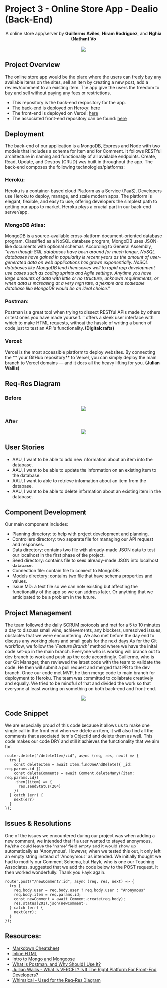 # Project 3 - Online Store App - Dealio (Back-End)
<div align="center">A online store app/server by <strong>Guillermo Aviles</strong>, <strong>Hiram Rodriguez</strong>, and <strong>Nghia (Nathan) Vo</strong>
<br></br>
<img src="https://user-images.githubusercontent.com/114704720/206938631-ff29447f-2f0c-4553-a77e-9738139ff8e2.png"/>
</div>

## Project Overview

The online store app would be the place where the users can freely buy any available items on the sites, sell an item by creating a new post, add a review/comment to an existing item. The app give the users the freedom to buy and sell without paying any fees or restrictions.

+ This repository is the back-end respository for the app.
+ The back-end is deployed on Heroky: [here](https://online-store.herokuapp.com/api/online-store/)
+ The front-end is deployed on Vercel: [here](https://online-store-fe-3vpd-b12pu7004-guillermoaviles.vercel.app/)
+ The associated front-end repository can be found: [here](https://github.com/guillermoaviles/online-store-fe)

## Deployment
The back-end of our application is a MongoDB, Express and Node with two models that includes a schema for Item and for Comment. It follows RESTful architecture in naming and functionality of all available endpoints. Create, Read, Update, and Destroy (CRUD) was built in throughout the app. The back-end composes the following technologies/platforms:

### Heroku: 
Heroku is a container-based cloud Platform as a Service (PaaS). Developers use Heroku to deploy, manage, and scale modern apps. The platform is elegant, flexible, and easy to use, offering developers the simplest path to getting our apps to market. Heroku plays a crucial part in our back-end server/app. 

### MongoDB Atlas: 
MongoDB is a source-available cross-platform document-oriented database program. Classified as a NoSQL database program, MongoDB uses JSON-like documents with optional schemas. According to General Assembly, _"even though SQL databases have been around for much longer, NoSQL databases have gained in popularity in recent years as the amount of user-generated data on web applications has grown exponentially. NoSQL databases like MongoDB lend themselves well to rapid app development use cases such as coding sprints and Agile settings. Anytime you have large amounts of data with little or no structure, unknown requirements, or when data is increasing at a very high rate, a flexible and scaleable database like MongoDB would be an ideal choice."_

### Postman:
Postman is a great tool when trying to dissect RESTful APIs made by others or test ones you have made yourself. It offers a sleek user interface with which to make HTML requests, without the hassle of writing a bunch of code just to test an API's functionality. **(Digitalcrafts)**

### Vercel:
Vercel is the most accessible platform to deploy websites. By connecting the ** your GitHub repository** to Vercel, you can simply deploy the main branch to Vercel domains — and it does all the heavy lifting for you. **(Julian Wallis)**

## Req-Res Diagram
### Before
<div align="center">
<img src="https://media.git.generalassemb.ly/user/45455/files/26ab68b8-066a-4711-a262-38ef515aca04"/>
</div>

### After
<div align="center">
<img src="https://user-images.githubusercontent.com/114704720/206949148-8708de1d-0166-4e0d-ad93-df2835535fbe.png"/>
</div>

## User Stories
+ AAU, I want to be able to add new information about an item into the database.
+ AAU, I want to be able to update the information on an existing item to the database.
+ AAU, I want to able to retrieve information about an item from the database.
+ AAU, I want to be able to delete information about an existing item in the database.

## Component Development
Our main component includes:
+ Planning directory: to help with project development and planning.
+ Controllers directory: two separate file for managing our API request and responses.
+ Data directory: contains two file with already-made JSON data to test our localhost in the first phase of the project.
+ Seed directory: contains file to seed already-made JSON into localhost database.
+ Connection file: contain file to connect to MongoDB.
+ Models directory: contains two file that have schema properties and values.
+ Issue MD: a text file so we can note existing but affecting the functionality of the app so we can address later. Or anything that we anticipated to be a problem in the future.

## Project Management
The team followed the daily SCRUM protocols and met for a 5 to 10 minutes a day to discuss small wins, achievements, any blockers, unresolved issues, obstacles that we were encountering. We also met before the day end to discuss any working plans and small goals for the next days.As for the Git workflow, we follow the *'Feature Branch'* method where we have the inital code set-up in the main branch. Everyone who is working will branch out to dev branch to work and push up the code accordingly. Guillermo, who is our Git Manager, then reviewed the latest code with the team to validate the code. He then will submit a pull request and merged that PR to the dev branch. Once our code met MVP, he then merge code to main branch for deployment to Heroku. The team was committed to collabrate creatively and equally. We tried to be mindful of that and divided the work so that everyone at least working on something on both back-end and front-end.

<div align="center">
<img src="https://user-images.githubusercontent.com/114704720/206955919-a8dbd9d1-3a2c-4e1d-bb16-b626883ce46c.png"/>
</div>

## Code Snippet
We are especially proud of this code because it allows us to make one single call in the front end when we delete an item, it will also find all the comments that associated item's ObjectId and delete them as well. This code makes our code DRY and still it achieves the functionality that we aim for.

```
router.delete("/deleteItem/:id", async (req, res, next) => {
  try {
    const deleteItem = await Item.findOneAndDelete({ _id: req.params.id })
    const deleteComments = await Comment.deleteMany({item: req.params.id})
    .then((item) => {
      res.sendStatus(204)
    })
  } catch (err) {
    next(err)
  }
});
```

## Issues & Resolutions
One of the issues we encountered during our project was when adding a new comment, we intended that if a user wanted to stayed anonymous, he/she could leave the 'name' field empty and it would show up automatically as 'Anonymous'. However, when we tested this out, it only left an empty string instead of 'Anonymous' as intended. We initially thought we had to modify our Comment Schema, but Hayk, who is one our Teaching Associates, suggested that we add the code below to the POST request. It then worked wonderfully. Thank you Hayk again.

```
router.post("/newComment/:id", async (req, res, next) => {
  try {
    req.body.user = req.body.user ? req.body.user : "Anonymous"
    req.body.item = req.params.id;
    const newComment = await Comment.create(req.body);
    res.status(201).json(newComment);
  } catch (err) {
    next(err);
  }
});
```

## Resources:

+ [Markdown Cheatsheet](https://github.com/adam-p/markdown-here/wiki/Markdown-Cheatsheet)
+ [Inline HTML](https://stackoverflow.com/questions/12090472/how-do-i-center-an-image-in-the-readme-md-file-on-github)
+ [Intro to Mongo and Mongoose](https://git.generalassemb.ly/seir-ten3/intro-to-mongo-and-mongoose)
+ [What is Postman, and Why Should I Use It?](https://www.digitalcrafts.com/blog/student-blog-what-postman-and-why-use-it)
+ [Jullian Wallis - What Is VERCEL? Is It The Right Platform For Front-End Developers?](https://webo.digital/blog/what-is-vercel-is-it-the-right-platform-for-front-end-developers/)
+ [Whimsical - Used for the Req-Res Diagram](https://whimsical.com)
